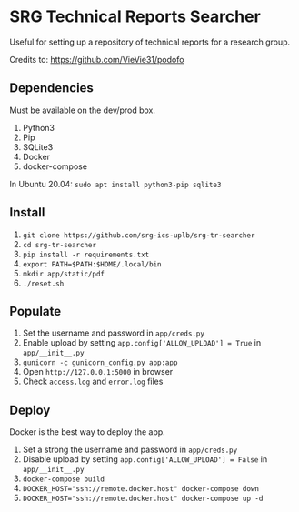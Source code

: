 # SRG Technical Reports Searcher

Useful for setting up a repository of technical reports for a research group.

Credits to: https://github.com/VieVie31/podofo

## Dependencies
Must be available on the dev/prod box.
1. Python3
2. Pip
3. SQLite3
4. Docker
5. docker-compose

In Ubuntu 20.04: `sudo apt install python3-pip sqlite3`

## Install

1. `git clone https://github.com/srg-ics-uplb/srg-tr-searcher`
2. `cd srg-tr-searcher`
3. `pip install -r requirements.txt`
4. `export PATH=$PATH:$HOME/.local/bin`
5. `mkdir app/static/pdf`
6. `./reset.sh`

## Populate
1. Set the username and password in `app/creds.py`
2. Enable upload by setting `app.config['ALLOW_UPLOAD'] = True` in `app/__init__.py`
3. `gunicorn -c gunicorn_config.py app:app`
4. Open `http://127.0.0.1:5000` in browser
5. Check `access.log` and `error.log` files 

## Deploy
Docker is the best way to deploy the app.

1.  Set a strong the username and password in `app/creds.py`
2.  Disable upload by setting `app.config['ALLOW_UPLOAD'] = False` in `app/__init__.py`
3. `docker-compose build`
4. `DOCKER_HOST="ssh://remote.docker.host" docker-compose down`
4. `DOCKER_HOST="ssh://remote.docker.host" docker-compose up -d`


